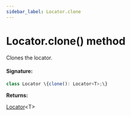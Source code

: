 ```yaml
---
sidebar_label: Locator.clone
---
```


# Locator.clone() method

Clones the locator.

#### Signature:

```typescript
class Locator \{clone(): Locator<T>;\}
```

**Returns:**

[Locator](./puppeteer.locator.md)&lt;T&gt;
